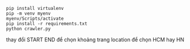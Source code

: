 ```code
pip install virtualenv
pip -m venv myenv
myenv/Scripts/activate
pip install -r requirements.txt
python crawler.py
```

thay đổi START END để chọn khoảng trang
location để chọn HCM hay HN
